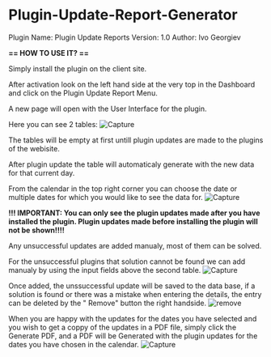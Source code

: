 # Plugin-Update-Report-Generator

Plugin Name: Plugin Update Reports
Version: 1.0
Author: Ivo Georgiev


 **==   HOW TO USE IT? ==**


Simply install the plugin on the client site.

After activation look on the left hand side at the very top in the Dashboard and click on the Plugin Update Report Menu. 

A new page will open with the User Interface for the plugin.

Here you can see 2 tables:
![Capture](https://user-images.githubusercontent.com/82714445/200006112-0018c64f-b0df-4d8e-ac27-7121ef25b075.JPG)


The tables will be empty at first untill plugin updates are made to the plugins of the webisite.

After plugin update the table will automaticaly generate with the new data for that current day.

From the calendar in the top right corner you can choose the date or multiple dates for which you would like to see the data for.
![Capture](https://user-images.githubusercontent.com/82714445/200010855-f292c8a7-8400-4064-ae59-00a65222d431.JPG)



**!!! IMPORTANT: You can only see the plugin updates made after you have installed the plugin. Plugin updates made before installing the plugin will not be shown!!!!**


Any unsuccessful updates are added manualy, most of them can be solved. 

For the unsuccessful plugins that solution cannot be found we can add manualy by using the input fields above the second table.
![Capture](https://user-images.githubusercontent.com/82714445/200008911-d8b0573d-7777-4978-9099-79cb31ddfe24.JPG)


Once added, the unssuccessful update will be saved to the data base, if a solution is found or there was a mistake when entering the details, the entry can be deleted by the " Remove" button the right handside.
![remove](https://user-images.githubusercontent.com/82714445/200011453-997075f8-df6b-4d09-aa69-982c933517a4.JPG)



When you are happy with the updates for the dates you have selected and you wish to get a coppy of the updates in a PDF file, simply click the Generate PDF, and a PDF will be Generated with the plugin updates for the dates you have chosen in the calendar.
![Capture](https://user-images.githubusercontent.com/82714445/200009987-a3fb7471-f5cf-4742-bd16-ba7b1c09b4d7.JPG)

